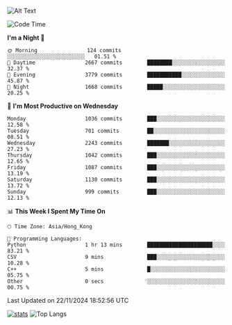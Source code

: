 ![Alt Text](https://media.tenor.com/3Gehha8RO-sAAAAC/goose-dance.gif)

<!--START_SECTION:waka-->
![Code Time](http://img.shields.io/badge/Code%20Time-352%20hrs%2014%20mins-blue)

**I'm a Night 🦉** 

```text
🌞 Morning                124 commits         ░░░░░░░░░░░░░░░░░░░░░░░░░   01.51 % 
🌆 Daytime                2667 commits        ████████░░░░░░░░░░░░░░░░░   32.37 % 
🌃 Evening                3779 commits        ███████████░░░░░░░░░░░░░░   45.87 % 
🌙 Night                  1668 commits        █████░░░░░░░░░░░░░░░░░░░░   20.25 % 
```
📅 **I'm Most Productive on Wednesday** 

```text
Monday                   1036 commits        ███░░░░░░░░░░░░░░░░░░░░░░   12.58 % 
Tuesday                  701 commits         ██░░░░░░░░░░░░░░░░░░░░░░░   08.51 % 
Wednesday                2243 commits        ███████░░░░░░░░░░░░░░░░░░   27.23 % 
Thursday                 1042 commits        ███░░░░░░░░░░░░░░░░░░░░░░   12.65 % 
Friday                   1087 commits        ███░░░░░░░░░░░░░░░░░░░░░░   13.19 % 
Saturday                 1130 commits        ███░░░░░░░░░░░░░░░░░░░░░░   13.72 % 
Sunday                   999 commits         ███░░░░░░░░░░░░░░░░░░░░░░   12.13 % 
```


📊 **This Week I Spent My Time On** 

```text
🕑︎ Time Zone: Asia/Hong_Kong

💬 Programming Languages: 
Python                   1 hr 13 mins        █████████████████████░░░░   83.21 % 
CSV                      9 mins              ███░░░░░░░░░░░░░░░░░░░░░░   10.28 % 
C++                      5 mins              █░░░░░░░░░░░░░░░░░░░░░░░░   05.75 % 
Other                    0 secs              ░░░░░░░░░░░░░░░░░░░░░░░░░   00.75 % 
```


 Last Updated on 22/11/2024 18:52:56 UTC
<!--END_SECTION:waka-->
[![stats](https://github-readme-stats-rose-phi.vercel.app/api?username=jxncted&count_private=true)](https://github.com/jxncted/github-readme-stats)
![Top Langs](https://github-readme-stats-rose-phi.vercel.app/api/top-langs/?username=jxncted\&layout=compact&hide=c,assembly,jupyter%20notebook)
